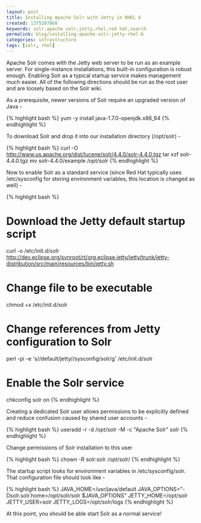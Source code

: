 ```yaml
---
layout: post
title: Installing Apache Solr with Jetty in RHEL 6
created: 1375207860
keywords: solr,apache solr,jetty,rhel,red hat,search
permalink: blog/installing-apache-solr-jetty-rhel-6
categories: infrastructure
tags: [solr, rhel]
---
```

Apache Solr comes with the Jetty web server to be run as an example server. For single-instance installations, this built-in configuration is robust enough. Enabling Solr as a typical startup service makes management much easier. All of the following directions should be run as the root user and are loosely based on the Solr wiki.

As a prerequisite, newer versions of Solr require an upgraded version of Java -

{% highlight bash %}
yum -y install java-1.7.0-openjdk.x86_64
{% endhighlight %}

To download Solr and drop it into our installation directory (/opt/solr) -

{% highlight bash %}
curl -O http://www.us.apache.org/dist/lucene/solr/4.4.0/solr-4.4.0.tgz
tar xzf solr-4.4.0.tgz
mv solr-4.4.0/example /opt/solr
{% endhighlight %}

Now to enable Solr as a standard service (since Red Hat typically uses /etc/sysconfig for storing environment variables, this location is changed as well) -

{% highlight bash %}
# Download the Jetty default startup script
curl -o /etc/init.d/solr http://dev.eclipse.org/svnroot/rt/org.eclipse.jetty/jetty/trunk/jetty-distribution/src/main/resources/bin/jetty.sh

# Change file to be executable
chmod +x /etc/init.d/solr

# Change references from Jetty configuration to Solr
perl -pi -e 's/\/default\/jetty/\/sysconfig\/solr/g' /etc/init.d/solr

# Enable the Solr service
chkconfig solr on
{% endhighlight %}

Creating a dedicated Solr user allows permissions to be explicitly defined and reduce confusion caused by shared user accounts -

{% highlight bash %}
useradd -r -d /opt/solr -M -c "Apache Solr" solr
{% endhighlight %}

Change permissions of Solr installation to this user

{% highlight bash %}
chown -R solr:solr /opt/solr/
{% endhighlight %}

The startup script looks for environment variables in /etc/sysconfig/solr. That configuration file should look like -

{% highlight bash %}
JAVA_HOME=/usr/java/default
JAVA_OPTIONS="-Dsolr.solr.home=/opt/solr/solr $JAVA_OPTIONS"
JETTY_HOME=/opt/solr
JETTY_USER=solr
JETTY_LOGS=/opt/solr/logs
{% endhighlight %}

At this point, you should be able start Solr as a normal service!
